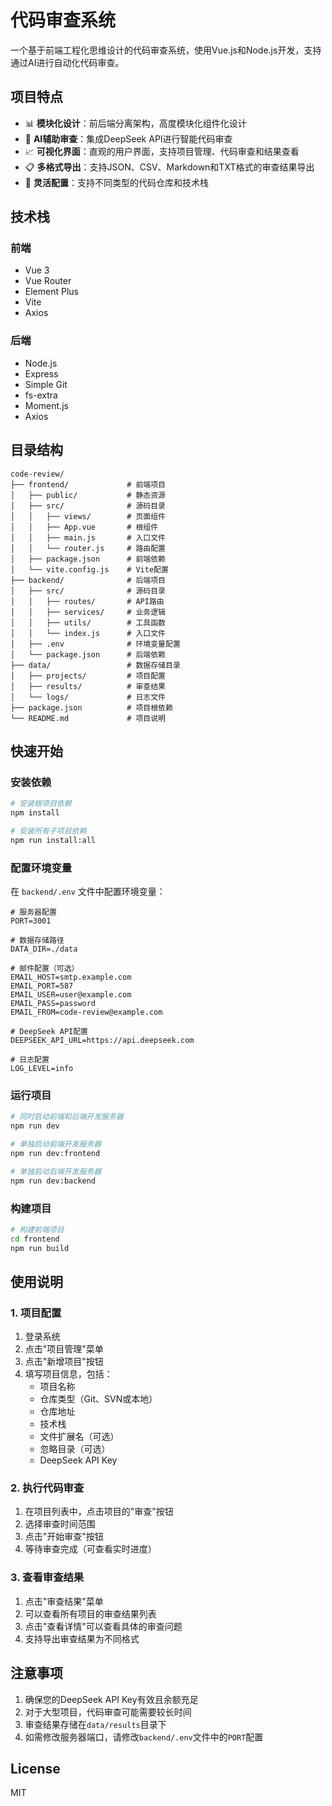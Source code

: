 # 代码审查系统

一个基于前端工程化思维设计的代码审查系统，使用Vue.js和Node.js开发，支持通过AI进行自动化代码审查。

## 项目特点

- 📊 **模块化设计**：前后端分离架构，高度模块化组件化设计
- 🤖 **AI辅助审查**：集成DeepSeek API进行智能代码审查
- 📈 **可视化界面**：直观的用户界面，支持项目管理、代码审查和结果查看
- 📋 **多格式导出**：支持JSON、CSV、Markdown和TXT格式的审查结果导出
- 🔧 **灵活配置**：支持不同类型的代码仓库和技术栈

## 技术栈

### 前端
- Vue 3
- Vue Router
- Element Plus
- Vite
- Axios

### 后端
- Node.js
- Express
- Simple Git
- fs-extra
- Moment.js
- Axios

## 目录结构

```
code-review/
├── frontend/             # 前端项目
│   ├── public/           # 静态资源
│   ├── src/              # 源码目录
│   │   ├── views/        # 页面组件
│   │   ├── App.vue       # 根组件
│   │   ├── main.js       # 入口文件
│   │   └── router.js     # 路由配置
│   ├── package.json      # 前端依赖
│   └── vite.config.js    # Vite配置
├── backend/              # 后端项目
│   ├── src/              # 源码目录
│   │   ├── routes/       # API路由
│   │   ├── services/     # 业务逻辑
│   │   ├── utils/        # 工具函数
│   │   └── index.js      # 入口文件
│   ├── .env              # 环境变量配置
│   └── package.json      # 后端依赖
├── data/                 # 数据存储目录
│   ├── projects/         # 项目配置
│   ├── results/          # 审查结果
│   └── logs/             # 日志文件
├── package.json          # 项目根依赖
└── README.md             # 项目说明
```

## 快速开始

### 安装依赖

```bash
# 安装根项目依赖
npm install

# 安装所有子项目依赖
npm run install:all
```

### 配置环境变量

在 `backend/.env` 文件中配置环境变量：

```
# 服务器配置
PORT=3001

# 数据存储路径
DATA_DIR=./data

# 邮件配置（可选）
EMAIL_HOST=smtp.example.com
EMAIL_PORT=587
EMAIL_USER=user@example.com
EMAIL_PASS=password
EMAIL_FROM=code-review@example.com

# DeepSeek API配置
DEEPSEEK_API_URL=https://api.deepseek.com

# 日志配置
LOG_LEVEL=info
```

### 运行项目

```bash
# 同时启动前端和后端开发服务器
npm run dev

# 单独启动前端开发服务器
npm run dev:frontend

# 单独启动后端开发服务器
npm run dev:backend
```

### 构建项目

```bash
# 构建前端项目
cd frontend
npm run build
```

## 使用说明

### 1. 项目配置

1. 登录系统
2. 点击"项目管理"菜单
3. 点击"新增项目"按钮
4. 填写项目信息，包括：
   - 项目名称
   - 仓库类型（Git、SVN或本地）
   - 仓库地址
   - 技术栈
   - 文件扩展名（可选）
   - 忽略目录（可选）
   - DeepSeek API Key

### 2. 执行代码审查

1. 在项目列表中，点击项目的"审查"按钮
2. 选择审查时间范围
3. 点击"开始审查"按钮
4. 等待审查完成（可查看实时进度）

### 3. 查看审查结果

1. 点击"审查结果"菜单
2. 可以查看所有项目的审查结果列表
3. 点击"查看详情"可以查看具体的审查问题
4. 支持导出审查结果为不同格式

## 注意事项

1. 确保您的DeepSeek API Key有效且余额充足
2. 对于大型项目，代码审查可能需要较长时间
3. 审查结果存储在`data/results`目录下
4. 如需修改服务器端口，请修改`backend/.env`文件中的`PORT`配置

## License

MIT